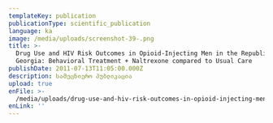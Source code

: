 ```yaml
---
templateKey: publication
publicationType: scientific_publication
language: ka
image: /media/uploads/screenshot-39-.png
title: >-
  Drug Use and HIV Risk Outcomes in Opioid-Injecting Men in the Republic of
  Georgia: Behavioral Treatment + Naltrexone compared to Usual Care
publishDate: 2011-07-13T11:05:00.000Z
description: სამეცნიერო პუბლიკაცია
upload: true
enFile: >-
  /media/uploads/drug-use-and-hiv-risk-outcomes-in-opioid-injecting-men-in-the-republic-of-georgia.pdf
enLink: ''
---
```


